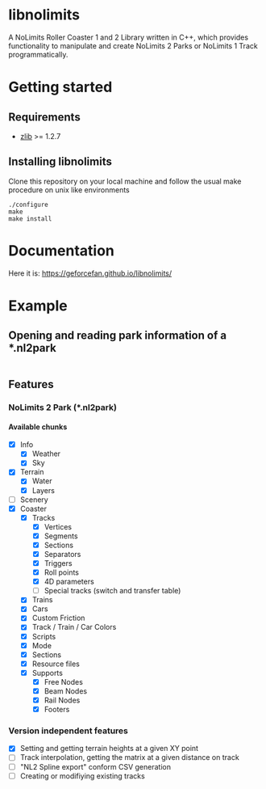 # libnolimits
A NoLimits Roller Coaster 1 and 2 Library written in C++, which provides functionality to manipulate and create NoLimits 2 Parks or NoLimits 1 Track programmatically.

# Getting started
## Requirements
* [zlib](http://zlib.net/) >= 1.2.7

## Installing libnolimits
Clone this repository on your local machine and follow the usual make procedure on unix like environments

```
./configure
make
make install
```

# Documentation

Here it is: https://geforcefan.github.io/libnolimits/

# Example

## Opening and reading park information of a *.nl2park

```
```

## Features
### NoLimits 2 Park (*.nl2park)
#### Available chunks

- [x] Info
  - [x] Weather
  - [x] Sky
- [x] Terrain
  - [x] Water
  - [x] Layers
- [ ] Scenery
- [x] Coaster
  - [x] Tracks
    - [x] Vertices
    - [x] Segments
    - [x] Sections
    - [x] Separators
    - [x] Triggers
    - [x] Roll points
    - [x] 4D parameters
    - [ ] Special tracks (switch and transfer table)
  - [x] Trains
  - [x] Cars
  - [x] Custom Friction
  - [x] Track / Train / Car Colors
  - [x] Scripts
  - [x] Mode
  - [x] Sections
  - [x] Resource files
  - [x] Supports
    - [x] Free Nodes
    - [x] Beam Nodes
    - [x] Rail Nodes
    - [x] Footers
     
### Version independent features
 
- [x] Setting and getting terrain heights at a given XY point
- [ ] Track interpolation, getting the matrix at a given distance on track
- [ ] "NL2 Spline export" conform CSV generation
- [ ] Creating or modifiying existing tracks
